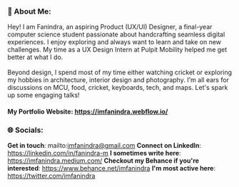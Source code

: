 ### 💫 About Me:
Hey! I am Fanindra, an aspiring Product (UX/UI) Designer, a final-year computer science student passionate about handcrafting seamless digital experiences. I enjoy exploring and always want to learn and take on new challenges. My time as a UX Design Intern at Pulpit Mobility helped me get better at what I do.<br><br>Beyond design, I spend most of my time either watching cricket or exploring my hobbies in architecture, interior design and photography. I'm all ears for discussions on MCU, food, cricket, keyboards, tech, and maps. Let's spark up some engaging talks!

#### My Portfolio Website: https://imfanindra.webflow.io/

### 🌐 Socials:

**Get in touch**: mailto:imfanindra@gmail.com
**Connect on LinkedIn**: https://linkedin.com/in/fanindra-m
**I sometimes write here**: https://imfanindra.medium.com/
**Checkout my Behance if you're interested**: https://www.behance.net/imfanindra
**I'm most active here**: https://twitter.com/imfanindra
